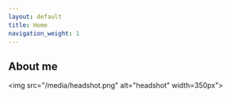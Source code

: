 ```yaml
---
layout: default
title: Home
navigation_weight: 1
---
```


## About me
<img src="/media/headshot.png" alt="headshot" width=350px">
